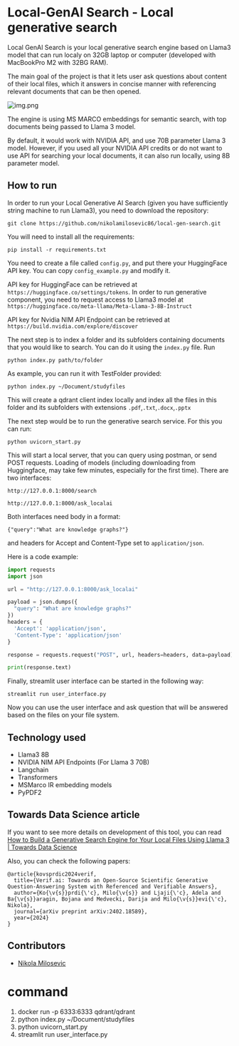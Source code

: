 # Local-GenAI Search - Local generative search

Local GenAI Search is your local generative search engine 
based on Llama3 model that can run localy on 32GB 
laptop or computer (developed with MacBookPro M2 with 32BG RAM).

The main goal of the project is that it lets user ask questions 
about content of their local files, which it answers in 
concise manner with referencing relevant documents that can be 
then opened. 

![img.png](img.png)

The engine is using MS MARCO embeddings for semantic search,
with top documents being passed to  Llama 3 model. 

By default, it would work with NVIDIA API, and use 70B parameter Llama 3 
model. However, if you used all your NVIDIA API credits or 
do not want to use API for searching your local documents, 
it can also run locally, using 8B parameter model. 


## How to run

In order to run your Local Generative AI Search (given you have sufficiently string machine to run Llama3), you need to 
download the repository:

````
git clone https://github.com/nikolamilosevic86/local-gen-search.git
````
You will need to install all the requirements:
```commandline
pip install -r requirements.txt
```

You need to create a file called ``config.py``, and put there
your HuggingFace API key. 
You can copy ``config_example.py`` and modify it.

API key for HuggingFace can be retrieved at ``https://huggingface.co/settings/tokens``.
In order to run generative component, you need to request
access to Llama3 model at ```https://huggingface.co/meta-llama/Meta-Llama-3-8B-Instruct```

API key for Nvidia NIM API Endpoint can be retrieved at ```https://build.nvidia.com/explore/discover```

The next step is to index a folder and its subfolders containing
documents that you would like to search. You can do it using
the ``index.py`` file. Run

```commandline
python index.py path/to/folder
```
As example, you can run it with TestFolder provided:
```commandline
python index.py ~/Document/studyfiles
```
This will create a qdrant client index locally and index all the files
in this folder and its subfolders with extensions ```.pdf```,```.txt```,```.docx```,```.pptx```

The next step would be to run the generative search service.
For this you can run:

```commandline
python uvicorn_start.py
```

This will start a local server, that you can query using postman, 
or send POST requests. Loading of models (including 
downloading from Huggingface, may take few minutes, 
especially for the first time). There are two interfaces:
```commandline
http://127.0.0.1:8000/search
```

```commandline
http://127.0.0.1:8000/ask_localai
```

Both interfaces need body in a format:

```commandline
{"query":"What are knowledge graphs?"}
```
and headers for Accept and Content-Type set to ``application/json``.

Here is a code example:

```python
import requests
import json

url = "http://127.0.0.1:8000/ask_localai"

payload = json.dumps({
  "query": "What are knowledge graphs?"
})
headers = {
  'Accept': 'application/json',
  'Content-Type': 'application/json'
}

response = requests.request("POST", url, headers=headers, data=payload)

print(response.text)
```
Finally, streamlit user interface can be started in the following way:
```commandline
streamlit run user_interface.py
```

Now you can use the user interface and ask question that will be 
answered based on the files on your file system.

## Technology used

- Llama3 8B
- NVIDIA NIM API Endpoints (For Llama 3 70B)
- Langchain
- Transformers
- MSMarco IR embedding models
- PyPDF2

## Towards Data Science article
If you want to see more details on development of this tool, you can read 
[How to Build a Generative Search Engine for Your Local Files Using Llama 3 | Towards Data Science](https://towardsdatascience.com/how-to-build-a-generative-search-engine-for-your-local-files-using-llama-3-399551786965)

Also, you can check the following papers:
```
@article{kovsprdic2024verif,
  title={Verif.ai: Towards an Open-Source Scientific Generative Question-Answering System with Referenced and Verifiable Answers},
  author={Ko{\v{s}}prdi{\'c}, Milo{\v{s}} and Ljaji{\'c}, Adela and Ba{\v{s}}aragin, Bojana and Medvecki, Darija and Milo{\v{s}}evi{\'c}, Nikola},
  journal={arXiv preprint arXiv:2402.18589},
  year={2024}
}
```


## Contributors

* [Nikola Milosevic](https://github.com/nikolamilosevic86)



# command
1. docker run -p 6333:6333 qdrant/qdrant
2. python index.py ~/Document/studyfiles
3. python uvicorn_start.py
4. streamlit run user_interface.py